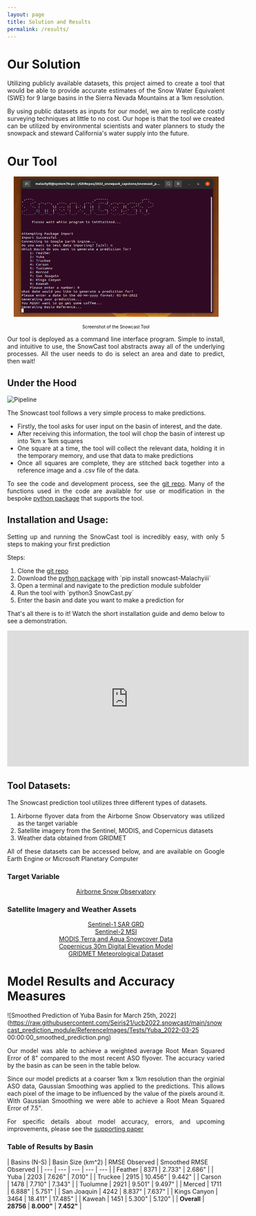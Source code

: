 ```yaml
---
layout: page
title: Solution and Results
permalink: /results/
---
```


# Our Solution
<div align="justify">Utilizing publicly available datasets, this project aimed to create a tool that would be able to provide accurate estimates of the Snow Water Equivalent (SWE) for 9 large basins in the Sierra Nevada Mountains at a 1km resolution. 

By using public datasets as inputs for our model, we aim to replicate costly surveying techniques at little to no cost. Our hope is that the tool we created can be utilized by environmental scientists and water planners to study the snowpack and steward California's water supply into the future.</div>

# Our Tool

<p align="center">
  <img width="475" height="325" src="../images/screenshot.png">
</p>
<center><p style="color:black;font-size:10px;">Screenshot of the Snowcast Tool</p></center>

<p align="justify">Our tool is deployed as a command line interface program. Simple to install, and intuitive to use, the SnowCast tool abstracts away all of the underlying processes. All the user needs to do is select an area and date to predict, then wait!</p>

## Under the Hood

![Pipeline](https://raw.githubusercontent.com/Seiris21/ucb2022.snowcast/main/docs/assets/pipeline.png)

<div align="justify">The Snowcast tool follows a very simple process to make predictions.

<ul>
    <li>Firstly, the tool asks for user input on the basin of interest, and the date.</li>
    <li>After receiving this information, the tool will chop the basin of interest up into 1km x 1km squares</li>
    <li>One square at a time, the tool will collect the relevant data, holding it in the temporary memory, and use that data to make predictions</li>
    <li>Once all squares are complete, they are stitched back together into a reference image and a .csv file of the data.</li>
</ul>

To see the code and development process, see the <a href="https://github.com/Seiris21/ucb2022.snowcast">git repo</a>. Many of the functions used in the code are available for use or modification in the bespoke <a href="https://github.com/Malachyiii/snowcast_package">python package</a> that supports the tool.</div>

## Installation and Usage:
<div align="justify">Setting up and running the SnowCast tool is incredibly easy, with only 5 steps to making your first prediction

Steps:
<ol>
    <li>Clone the <a href="hhttps://github.com/Seiris21/ucb2022.snowcast">git repo</a></li>
    <li>Download the  <a href="https://github.com/Malachyiii/snowcast_package">python package</a> with `pip install snowcast-Malachyiii`</li>
    <li>Open a terminal and navigate to the prediction module subfolder</li>
    <li>Run the tool with `python3 SnowCast.py`</li>
    <li>Enter the basin and date you want to make a prediction for</li>
</ol>

That's all there is to it! Watch the short installation guide and demo below to see a demonstration.</div>

<p align="center">
    <iframe width="560" height="315" src="https://www.youtube.com/embed/CwJyJ6Lwvjg" title="Snowcast Tutorial" frameborder="0" allow="accelerometer; autoplay; clipboard-write; encrypted-media; gyroscope; picture-in-picture" allowfullscreen></iframe>
</p>

## Tool Datasets:
<div align="justify">The Snowcast prediction tool utilizes three different types of datasets.

<ol>
    <li>Airborne flyover data from the Airborne Snow Observatory was utilized as the target variable</li>
    <li>Satellite imagery from the Sentinel, MODIS, and Copernicus datasets</li>
    <li>Weather data obtained from GRIDMET</li>
</ol>

All of these datasets can be accessed below, and are available on Google Earth Engine or Microsoft Planetary Computer</div>

### Target Variable
<center><a href="https://nsidc.org/data/aso">Airborne Snow Observatory</a></center>

### Satellite Imagery and Weather Assets
<center><a href="https://developers.google.com/earth-engine/datasets/catalog/COPERNICUS_S1_GRD">Sentinel-1 SAR GRD</a></center>
<center><a href="https://developers.google.com/earth-engine/datasets/catalog/sentinel-2">Sentinel-2 MSI</a></center>
<center><a href="https://developers.google.com/earth-engine/datasets/catalog/modis">MODIS Terra and Aqua Snowcover Data</a></center>
<center><a href="https://planetarycomputer.microsoft.com/dataset/cop-dem-glo-30">Copernicus 30m Digital Elevation Model</a></center>
<center><a href="https://developers.google.com/earth-engine/datasets/catalog/IDAHO_EPSCOR_GRIDMET">GRIDMET Meteorological Dataset</a></center>



# Model Results and Accuracy Measures

![Smoothed Prediction of Yuba Basin for March 25th, 2022](https://raw.githubusercontent.com/Seiris21/ucb2022.snowcast/main/snowcast_prediction_module/ReferenceImages/Tests/Yuba_2022-03-25 00:00:00_smoothed_prediction.png)

<div align="justify">Our model was able to achieve a weighted average Root Mean Squared Error of 8" compared to the most recent ASO flyover. The accuracy varied by the basin as can be seen in the table below. 

Since our model predicts at a coarser 1km x 1km resolution than the orginial ASO data, Gaussian Smoothing was applied to the predictions. This allows each pixel of the image to be influenced by the value of the pixels around it. With Gaussian Smoothing we were able to achieve a Root Mean Squared Error of 7.5".

For specific details about model accuracy, errors, and upcoming improvements, please see the <a href="https://docs.google.com/document/d/1b_gI8lQ0ZhayQcq4T0wT4w9wVk4rD281uSmRsbcSRRc/edit?usp=sharing">supporting paper</a></div>

### Table of Results by Basin

| Basins (N-S) | Basin Size (km^2) | RMSE Observed | Smoothed RMSE Observed |
| --- | --- | --- | --- | --- |
| Feather | 8371 | 2.733" | 2.686" |
| Yuba | 2203 | 7.626" | 7.010" |
| Truckee | 2915 | 10.456" | 9.442" |
| Carson | 1478 | 7.710" | 7.343" |
| Tuolumne | 2921 | 9.501" | 9.497" |
| Merced | 1711 | 6.888" | 5.751" |
| San Joaquin | 4242 | 8.837" | 7.637" |
| Kings Canyon | 3464 | 18.411" | 17.485" |
| Kaweah | 1451 | 5.300" | 5.120" |
| **Overall** | **28756** | **8.000"** | **7.452"** |
